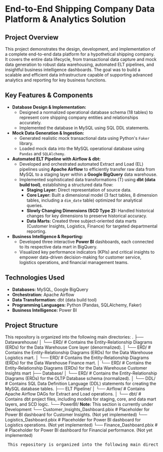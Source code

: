 # End-to-End Shipping Company Data Platform & Analytics Solution

## Project Overview

This project demonstrates the design, development, and implementation of a complete end-to-end data platform for a hypothetical shipping company. It covers the entire data lifecycle, from transactional data capture and mock data generation to robust data warehousing, automated ELT pipelines, and insightful business intelligence dashboards. The goal was to build a scalable and efficient data infrastructure capable of supporting advanced analytics and reporting for key business functions.

## Key Features & Components

* **Database Design & Implementation:**
    * Designed a normalized operational database schema (18 tables) to represent core shipping company entities and relationships accurately.
    * Implemented the database in MySQL using SQL DDL statements.
* **Mock Data Generation & Ingestion:**
    * Generated realistic mock transactional data using Python's `Faker` library.
    * Loaded mock data into the MySQL operational database using `Pandas` and `SQLAlchemy`.
* **Automated ELT Pipeline with Airflow & dbt:**
    * Developed and orchestrated automated Extract and Load (EL) pipelines using **Apache Airflow** to efficiently transfer raw data from MySQL to a staging layer within a **Google BigQuery** data warehouse.
    * Implemented sophisticated data transformations (T) using **dbt (data build tool)**, establishing a structured data flow:
        * **Staging Layer:** Direct representation of source data.
        * **Core Layer:** Built a dimensional model (3 fact tables, 8 dimension tables, including a `dim_date` table) optimized for analytical queries.
        * **Slowly Changing Dimensions (SCD Type 2):** Handled historical changes for key dimensions to preserve historical accuracy.
        * **Data Marts:** Created three subject-oriented data marts (Customer Insights, Logistics, Finance) for targeted departmental reporting.
* **Business Intelligence & Reporting:**
    * Developed three interactive **Power BI** dashboards, each connected to its respective data mart in BigQuery.
    * Visualized key performance indicators (KPIs) and critical insights to empower data-driven decision-making for customer service, logistics operations, and financial management teams.

## Technologies Used

* **Databases:** MySQL, Google BigQuery
* **Orchestration:** Apache Airflow
* **Data Transformation:** dbt (data build tool)
* **Programming Languages:** Python (Pandas, SQLAlchemy, Faker)
* **Business Intelligence:** Power BI

## Project Structure

This repository is organized into the following main directories:
.
├── Datawarehouse/ 
│   └── ERD/                  # Contains the Entity-Relationship Diagrams (ERDs) for the Data Warehouse Core layer (denormalized).
│   └── ERD/                  # Contains the Entity-Relationship Diagrams (ERDs) for the Data Warehouse Logistics mart. 
│   └── ERD/                  # Contains the Entity-Relationship Diagrams (ERDs) for the Data Warehouse Finance mart.
│   └── ERD/                  # Contains the Entity-Relationship Diagrams (ERDs) for the Data Warehouse Customer Insights mart
├── Database/
│   └── ERD/                  # Contains the Entity-Relationship Diagrams (ERDs) for the OLTP Database schema (normalized).
│   └── DDL/                  # Contains SQL Data Definition Language (DDL) statements for creating the MySQL database tables.
├── ELT Pipeline/
│   └── Airflow/              # Contains Apache Airflow DAGs for Extract and Load operations.
│   └── dbt/                  # Contains dbt project files, including models for staging, core, and data mart layers, and SCD logic.
└── PowerBI/                          **Note:** This section is currently under Development
└── Customer_Insights_Dashboard.pbix  # Placeholder for Power BI dashboard for Customer Insights. (Not yet implemented)
└── Logistics_Dashboard.pbix          # Placeholder for Power BI dashboard for Logistics operations. (Not yet implemented)
└── Finance_Dashboard.pbix            # # Placeholder for Power BI dashboard for Financial performance. (Not yet implemented)

<pre> This repository is organized into the following main directories: ```. ├── Datawarehouse/ │ └── ERD/ │ ├── core_ERD.png # ERD for the Data Warehouse Core layer (denormalized). │ ├── logistics_mart_ERD.png # ERD for the Logistics mart. │ ├── finance_mart_ERD.png # ERD for the Finance mart. │ └── customer_insights_ERD.png # ERD for the Customer Insights mart. ├── Database/ │ ├── ERD/ │ │ └── OLTP_ERD.png # ERD for the OLTP schema (normalized). │ └── DDL/ │ └── create_tables.sql # DDL statements for MySQL tables. ├── ELT_Pipeline/ │ ├── Airflow/ # Apache Airflow DAGs for Extract & Load. │ └── dbt/ # dbt project files for transformations and SCD logic. └── PowerBI/ ├── Customer_Insights_Dashboard.pbix # Customer Insights Dashboard (in development). ├── Logistics_Dashboard.pbix # Logistics Dashboard (in development). └── Finance_Dashboard.pbix # Finance Dashboard (in development).``` </pre>
